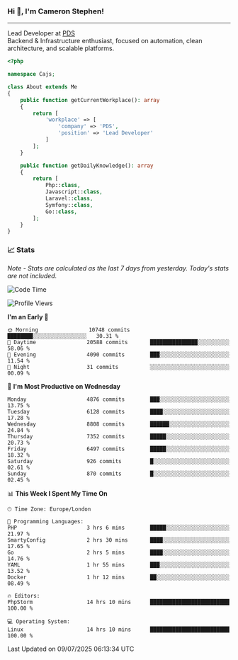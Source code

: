 ### Hi 👋, I'm Cameron Stephen!

---

Lead Developer at [PDS](https://prindatasolutions.co.uk)  
Backend & Infrastructure enthusiast, focused on automation, clean architecture, and scalable platforms.


```php
<?php

namespace Cajs;

class About extends Me
{
    public function getCurrentWorkplace(): array
    {
        return [
            'workplace' => [
                'company' => 'PDS',
                'position' => 'Lead Developer'
            ]
        ];
    }

    public function getDailyKnowledge(): array
    {
        return [
            Php::class,
            Javascript::class,
            Laravel::class,
            Symfony::class,
            Go::class,
        ];
    }
}
```

### 📈 Stats
<p><em>Note - Stats are calculated as the last 7 days from yesterday. Today's stats are not included.</em></p>


<!--START_SECTION:waka-->
![Code Time](http://img.shields.io/badge/Code%20Time-4%2C561%20hrs%2032%20mins-blue)

![Profile Views](http://img.shields.io/badge/Profile%20Views-0-blue)

**I'm an Early 🐤** 

```text
🌞 Morning                10748 commits       ████████░░░░░░░░░░░░░░░░░   30.31 % 
🌆 Daytime                20588 commits       ███████████████░░░░░░░░░░   58.06 % 
🌃 Evening                4090 commits        ███░░░░░░░░░░░░░░░░░░░░░░   11.54 % 
🌙 Night                  31 commits          ░░░░░░░░░░░░░░░░░░░░░░░░░   00.09 % 
```
📅 **I'm Most Productive on Wednesday** 

```text
Monday                   4876 commits        ███░░░░░░░░░░░░░░░░░░░░░░   13.75 % 
Tuesday                  6128 commits        ████░░░░░░░░░░░░░░░░░░░░░   17.28 % 
Wednesday                8808 commits        ██████░░░░░░░░░░░░░░░░░░░   24.84 % 
Thursday                 7352 commits        █████░░░░░░░░░░░░░░░░░░░░   20.73 % 
Friday                   6497 commits        █████░░░░░░░░░░░░░░░░░░░░   18.32 % 
Saturday                 926 commits         █░░░░░░░░░░░░░░░░░░░░░░░░   02.61 % 
Sunday                   870 commits         █░░░░░░░░░░░░░░░░░░░░░░░░   02.45 % 
```


📊 **This Week I Spent My Time On** 

```text
🕑︎ Time Zone: Europe/London

💬 Programming Languages: 
PHP                      3 hrs 6 mins        █████░░░░░░░░░░░░░░░░░░░░   21.97 % 
SmartyConfig             2 hrs 30 mins       ████░░░░░░░░░░░░░░░░░░░░░   17.65 % 
Go                       2 hrs 5 mins        ████░░░░░░░░░░░░░░░░░░░░░   14.76 % 
YAML                     1 hr 55 mins        ███░░░░░░░░░░░░░░░░░░░░░░   13.52 % 
Docker                   1 hr 12 mins        ██░░░░░░░░░░░░░░░░░░░░░░░   08.49 % 

🔥 Editors: 
PhpStorm                 14 hrs 10 mins      █████████████████████████   100.00 % 

💻 Operating System: 
Linux                    14 hrs 10 mins      █████████████████████████   100.00 % 
```


 Last Updated on 09/07/2025 06:13:34 UTC
<!--END_SECTION:waka-->
